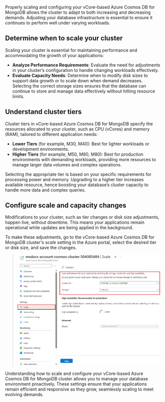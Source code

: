 Properly scaling and configuring your vCore-based Azure Cosmos DB for MongoDB allows the cluster to adapt to both increasing and decreasing demands. Adjusting your database infrastructure is essential to ensure it continues to perform well under varying workloads.

## Determine when to scale your cluster

Scaling your cluster is essential for maintaining performance and accommodating the growth of your applications:

- **Analyze Performance Requirements**: Evaluate the need for adjustments in your cluster’s configuration to handle changing workloads effectively.
- **Evaluate Capacity Needs**: Determine when to modify disk sizes to support data growth or to scale down when demand decreases. Selecting the correct storage sizes ensures that the database can continue to store and manage data effectively without hitting resource limits.

## Understand cluster tiers

Cluster tiers in vCore-based Azure Cosmos DB for MongoDB specify the resources allocated to your cluster, such as CPU (vCores) and memory (RAM), tailored to different application needs:

- **Lower Tiers** (for example, M30, M40): Best for lighter workloads or development environments.
- **Higher Tiers** (for example, M50, M60, M80): Best for production environments with demanding workloads, providing more resources to manage larger data volumes and complex operations.

Selecting the appropriate tier is based on your specific requirements for processing power and memory. Upgrading to a higher tier increases available resource, hence boosting your database’s cluster capacity to handle more data and complex queries.

## Configure scale and capacity changes

Modifications to your cluster, such as tier changes or disk size adjustments, happen live, without downtime. This means your applications remain operational while updates are being applied in the background.

To make these adjustments, go to the vCore-based Azure Cosmos DB for MongoDB cluster's *scale* setting in the Azure portal, select the desired tier or disk size, and save the changes.

> ![Screenshot of the cluster's scaling settings.](../media/2-manage-cluster-scale.png)

Understanding how to scale and configure your vCore-based Azure Cosmos DB for MongoDB cluster allows you to manage your database environment proactively. These settings ensure that your applications remain efficient and responsive as they grow, seamlessly scaling to meet evolving demands.
